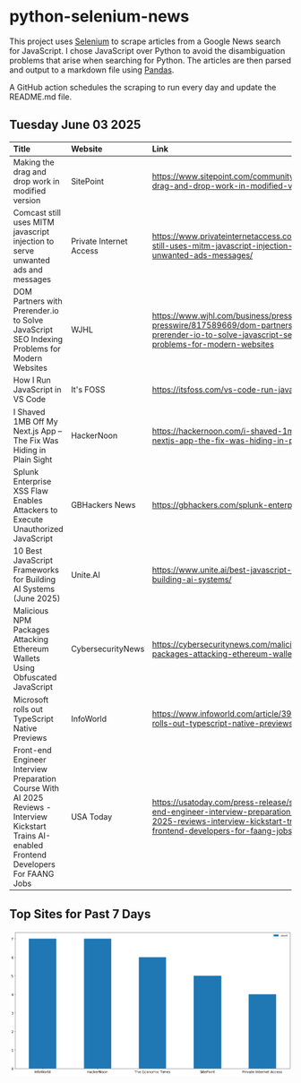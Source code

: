 # python-selenium-news

This project uses [Selenium](https://www.seleniumhq.org/) to scrape articles from a Google News search for JavaScript.
I chose JavaScript over Python to avoid the disambiguation problems that arise when searching for Python.
The articles are then parsed and output to a markdown file using [Pandas](https://pandas.pydata.org/).

A GitHub action schedules the scraping to run every day and update the README.md file.

## Tuesday June 03 2025


| Title                                                                                                                                           | Website                 | Link                                                                                                                                                                                         |
|:------------------------------------------------------------------------------------------------------------------------------------------------|:------------------------|:---------------------------------------------------------------------------------------------------------------------------------------------------------------------------------------------|
| Making the drag and drop work in modified version                                                                                               | SitePoint               | https://www.sitepoint.com/community/t/making-the-drag-and-drop-work-in-modified-version/479077                                                                                               |
| Comcast still uses MITM javascript injection to serve unwanted ads and messages                                                                 | Private Internet Access | https://www.privateinternetaccess.com/blog/comcast-still-uses-mitm-javascript-injection-serve-unwanted-ads-messages/                                                                         |
| DOM Partners with Prerender.io to Solve JavaScript SEO Indexing Problems for Modern Websites                                                    | WJHL                    | https://www.wjhl.com/business/press-releases/ein-presswire/817589669/dom-partners-with-prerender-io-to-solve-javascript-seo-indexing-problems-for-modern-websites                            |
| How I Run JavaScript in VS Code                                                                                                                 | It's FOSS               | https://itsfoss.com/vs-code-run-javascript/                                                                                                                                                  |
| I Shaved 1MB Off My Next.js App – The Fix Was Hiding in Plain Sight                                                                             | HackerNoon              | https://hackernoon.com/i-shaved-1mb-off-my-nextjs-app-the-fix-was-hiding-in-plain-sight                                                                                                      |
| Splunk Enterprise XSS Flaw Enables Attackers to Execute Unauthorized JavaScript                                                                 | GBHackers News          | https://gbhackers.com/splunk-enterprise-xss-flaw/                                                                                                                                            |
| 10 Best JavaScript Frameworks for Building AI Systems (June 2025)                                                                               | Unite.AI                | https://www.unite.ai/best-javascript-frameworks-for-building-ai-systems/                                                                                                                     |
| Malicious NPM Packages Attacking Ethereum Wallets Using Obfuscated JavaScript                                                                   | CybersecurityNews       | https://cybersecuritynews.com/malicious-npm-packages-attacking-ethereum-wallets/                                                                                                             |
| Microsoft rolls out TypeScript Native Previews                                                                                                  | InfoWorld               | https://www.infoworld.com/article/3996134/microsoft-rolls-out-typescript-native-previews.html                                                                                                |
| Front-end Engineer Interview Preparation Course With AI 2025 Reviews - Interview Kickstart Trains AI-enabled Frontend Developers For FAANG Jobs | USA Today               | https://usatoday.com/press-release/story/6615/front-end-engineer-interview-preparation-course-with-ai-2025-reviews-interview-kickstart-trains-ai-enabled-frontend-developers-for-faang-jobs/ |
## Top Sites for Past 7 Days

![Graph of Top Sites](https://raw.githubusercontent.com/dan-mba/python-selenium-news/main/last-week.png)
